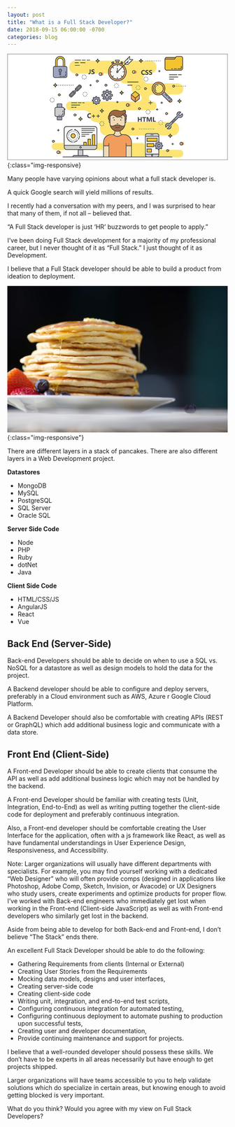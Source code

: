 ```yaml
---
layout: post
title: "What is a Full Stack Developer?"
date: 2018-09-15 06:00:00 -0700
categories: blog
---
```


![Full Stack Developer](/assets/img/full_stack_developer.jpeg){:class="img-responsive}

Many people have varying opinions about what a full stack developer is.

A quick Google search will yield millions of results.

I recently had a conversation with my peers, and I was surprised to hear that many of them, if not all – believed that.

“A Full Stack developer is just ‘HR’ buzzwords to get people to apply.”

I’ve been doing Full Stack development for a majority of my professional career, but I never thought of it as 
“Full Stack.” I just thought of it as Development.

I believe that a Full Stack developer should be able to build a product from ideation to deployment.

![Full Stack Pancake](/assets/img/full_stack_pancakes.jpg){:class="img-responsive"}


There are different layers in a stack of pancakes. There are also different layers in a Web Development project.

**Datastores**
* MongoDB
* MySQL
* PostgreSQL
* SQL Server
* Oracle SQL

**Server Side Code**
* Node
* PHP
* Ruby
* dotNet
* Java

**Client Side Code**
* HTML/CSS/JS
* AngularJS
* React
* Vue

## Back End (Server-Side)

Back-end Developers should be able to decide on when to use a SQL vs. NoSQL for a datastore as well as design models to
hold the data for the project.

A Backend developer should be able to configure and deploy servers, preferably in a Cloud environment such as AWS, Azure
r Google Cloud Platform.

A Backend Developer should also be comfortable with creating APIs (REST or GraphQL) which add additional business logic
and communicate with a data store.

## Front End (Client-Side)

A Front-end Developer should be able to create clients that consume the API as well as add additional business logic
which may not be handled by the backend.

A Front-end Developer should be familiar with creating tests (Unit, Integration, End-to-End) as well as writing putting
together the client-side code for deployment and preferably continuous integration.

Also, a Front-end developer should be comfortable creating the User Interface for the application, often with a js
framework like React, as well as have fundamental understandings in User Experience Design, Responsiveness, and
Accessibility.

Note: Larger organizations will usually have different departments with specialists. For example, you may find yourself
working with a dedicated “Web Designer” who will often provide comps (designed in applications like Photoshop,
Adobe Comp, Sketch, Invision, or Avacode) or UX Designers who study users, create experiments and optimize products for
proper flow. I’ve worked with Back-end engineers who immediately get lost when working in the Front-end
(Client-side JavaScript) as well as with Front-end developers who similarly get lost in the backend.

Aside from being able to develop for both Back-end and Front-end, I don’t believe “The Stack” ends there.

An excellent Full Stack Developer should be able to do the following:

* Gathering Requirements from clients (Internal or External)
* Creating User Stories from the Requirements
* Mocking data models, designs and user interfaces,
* Creating server-side code
* Creating client-side code
* Writing unit, integration, and end-to-end test scripts,
* Configuring continuous integration for automated testing,
* Configuring continuous deployment to automate pushing to production upon successful tests,
* Creating user and developer documentation,
* Provide continuing maintenance and support for projects.

I believe that a well-rounded developer should possess these skills. We don’t have to be experts in all areas
necessarily but have enough to get projects shipped.

Larger organizations will have teams accessible to you to help validate solutions which do specialize in certain areas,
but knowing enough to avoid getting blocked is very important.

What do you think? Would you agree with my view on Full Stack Developers?